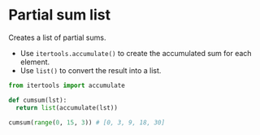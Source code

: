 # Partial sum list

Creates a list of partial sums.

* Use `itertools.accumulate()` to create the accumulated sum for each element.
* Use `list()` to convert the result into a list.

```py
from itertools import accumulate

def cumsum(lst):
  return list(accumulate(lst))
```

```py
cumsum(range(0, 15, 3)) # [0, 3, 9, 18, 30]
```

